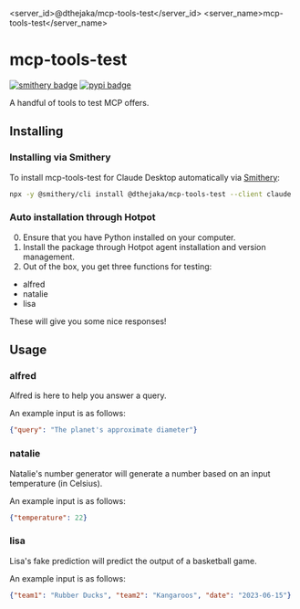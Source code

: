 <server_id>@dthejaka/mcp-tools-test</server_id>
<server_name>mcp-tools-test</server_name>
<readme>
# mcp-tools-test

[![smithery badge](https://smithery.ai/badge/@dthejaka/mcp-tools-test)](https://smithery.ai/server/@dthejaka/mcp-tools-test)
[![pypi badge](https://badge.fury.io/py/protocol2-tools.svg)](https://badge.fury.io/py/protocol2-tools)

A handful of tools to test MCP offers.

## Installing

### Installing via Smithery

To install mcp-tools-test for Claude Desktop automatically via [Smithery](https://smithery.ai/server/@dthejaka/mcp-tools-test):

```bash
npx -y @smithery/cli install @dthejaka/mcp-tools-test --client claude
```

### Auto installation through Hotpot

0. Ensure that you have Python installed on your computer.
1. Install the package through Hotpot agent installation and version management.
2. Out of the box, you get three functions for testing:

- alfred
- natalie
- lisa

These will give you some nice responses!

## Usage
### alfred

Alfred is here to help you answer a query.

An example input is as follows:

```json
{"query": "The planet's approximate diameter"}
```

### natalie

Natalie's number generator will generate a number based on an input temperature (in Celsius).

An example input is as follows:

```json
{"temperature": 22}
```

### lisa

Lisa's fake prediction will predict the output of a basketball game.

An example input is as follows:

```json
{"team1": "Rubber Ducks", "team2": "Kangaroos", "date": "2023-06-15"}
```
</readme>